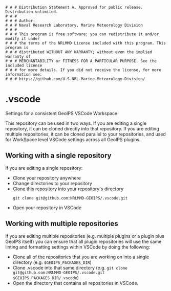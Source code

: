     # # # Distribution Statement A. Approved for public release. Distribution unlimited.
    # # #
    # # # Author:
    # # # Naval Research Laboratory, Marine Meteorology Division
    # # #
    # # # This program is free software: you can redistribute it and/or modify it under
    # # # the terms of the NRLMMD License included with this program. This program is
    # # # distributed WITHOUT ANY WARRANTY; without even the implied warranty of
    # # # MERCHANTABILITY or FITNESS FOR A PARTICULAR PURPOSE. See the included license
    # # # for more details. If you did not receive the license, for more information see:
    # # # https://github.com/U-S-NRL-Marine-Meteorology-Division/

# .vscode
Settings for a consistent GeoIPS VSCode Workspace

This repository can be used in two ways. If you are editing a single repository,
it can be cloned directly into that repository. If you are editing multiple
repositories, it can be cloned parallel to your repositories, and used for WorkSpace
level VSCode settings across all GeoIPS plugins.

## Working with a single repository
If you are editing a single repository:
- Clone your repository anywhere
- Change directories to your repository
- Clone this repository into your repository's directory
  ```
  git clone git@github.com:NRLMMD-GEOIPS/.vscode.git
  ```
- Open your repository in VSCode

## Working with multiple repositories
If you are editing multiple repositories (e.g. multiple plugins or a plugin plus
GeoIPS itself) you can ensure that all plugin repositories will use the same linting
and formatting settings within VSCode by doing the following: 
- Clone all of the repositories that you are working on into a single directory
  (e.g. `$GEOIPS_PACKAGES_DIR`)
- Clone .vscode into that same directory (e.g.
  `git clone git@github.com:NRLMMD-GEOIPS/.vscode.git $GEOIPS_PACKAGES_DIR/.vscode`)
- Open the directory that contains all repositories in VSCode.
